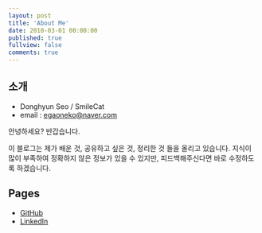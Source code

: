 ```yaml
---
layout: post
title: 'About Me'
date: 2010-03-01 00:00:00
published: true
fullview: false
comments: true
---
```


## 소개

* Donghyun Seo / SmileCat
* email : egaoneko@naver.com

안녕하세요? 반갑습니다.

이 블로그는 제가 배운 것, 공유하고 싶은 것, 정리한 것 들을 올리고 있습니다. 지식이 많이 부족하여 정확하지 않은 정보가 있을 수 있지만, 피드백해주신다면 바로 수정하도록 하겠습니다.

## Pages

* [GitHub](https://github.com/egaoneko)
* [LinkedIn](https://www.linkedin.com/in/donghyunseo)
